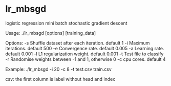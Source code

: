 # lr_mbsgd
logistic regression mini batch stochastic gradient descent

Usage:
./lr_mbsgd [options] [training_data]

Options:
-s <int>   Shuffle dataset after each iteration. default 1
-i <int>   Maximum iterations. default 500
-e <float> Convergence rate. default 0.005
-a <float> Learning rate. default 0.001
-l <float> L1 regularization weight. default 0.001
-t <file>  Test file to classify
-r <float> Randomise weights between -1 and 1, otherwise 0
-c <int>   cpu cores. default 4

Example:
./lr_mbsgd -i 20 -c 8 -t test.csv train.csv

csv:
the first column is label without head and index
